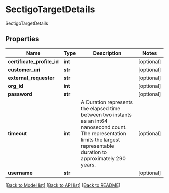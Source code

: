 # SectigoTargetDetails

SectigoTargetDetails
## Properties
Name | Type | Description | Notes
------------ | ------------- | ------------- | -------------
**certificate_profile_id** | **int** |  | [optional] 
**customer_uri** | **str** |  | [optional] 
**external_requester** | **str** |  | [optional] 
**org_id** | **int** |  | [optional] 
**password** | **str** |  | [optional] 
**timeout** | **int** | A Duration represents the elapsed time between two instants as an int64 nanosecond count. The representation limits the largest representable duration to approximately 290 years. | [optional] 
**username** | **str** |  | [optional] 

[[Back to Model list]](../README.md#documentation-for-models) [[Back to API list]](../README.md#documentation-for-api-endpoints) [[Back to README]](../README.md)


